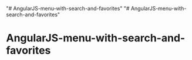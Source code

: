 "# AngularJS-menu-with-search-and-favorites" 
"# AngularJS-menu-with-search-and-favorites" 
# AngularJS-menu-with-search-and-favorites
